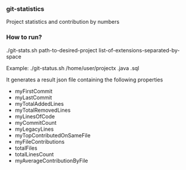 ### git-statistics
Project statistics and contribution by numbers

### How to run?
./git-stats.sh path-to-desired-project list-of-extensions-separated-by-space

Example:
./git-status.sh /home/user/projectx .java .sql


It generates a result json file containing the following properties

- myFirstCommit
- myLastCommit
- myTotalAddedLines
- myTotalRemovedLines
- myLinesOfCode
- myCommitCount
- myLegacyLines
- myTopContributedOnSameFile
- myFileContributions
- totalFiles
- totalLinesCount
- myAverageContributionByFile
